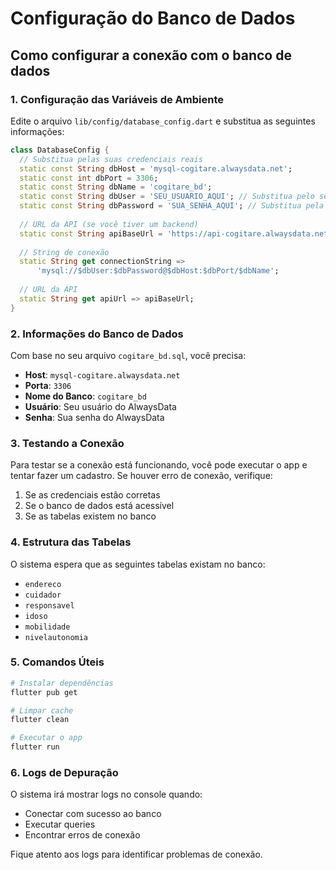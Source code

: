 # Configuração do Banco de Dados

## Como configurar a conexão com o banco de dados

### 1. Configuração das Variáveis de Ambiente

Edite o arquivo `lib/config/database_config.dart` e substitua as seguintes informações:

```dart
class DatabaseConfig {
  // Substitua pelas suas credenciais reais
  static const String dbHost = 'mysql-cogitare.alwaysdata.net';
  static const int dbPort = 3306;
  static const String dbName = 'cogitare_bd';
  static const String dbUser = 'SEU_USUARIO_AQUI'; // Substitua pelo seu usuário
  static const String dbPassword = 'SUA_SENHA_AQUI'; // Substitua pela sua senha
  
  // URL da API (se você tiver um backend)
  static const String apiBaseUrl = 'https://api-cogitare.alwaysdata.net';
  
  // String de conexão
  static String get connectionString => 
      'mysql://$dbUser:$dbPassword@$dbHost:$dbPort/$dbName';
  
  // URL da API
  static String get apiUrl => apiBaseUrl;
}
```

### 2. Informações do Banco de Dados

Com base no seu arquivo `cogitare_bd.sql`, você precisa:

- **Host**: `mysql-cogitare.alwaysdata.net`
- **Porta**: `3306`
- **Nome do Banco**: `cogitare_bd`
- **Usuário**: Seu usuário do AlwaysData
- **Senha**: Sua senha do AlwaysData

### 3. Testando a Conexão

Para testar se a conexão está funcionando, você pode executar o app e tentar fazer um cadastro. Se houver erro de conexão, verifique:

1. Se as credenciais estão corretas
2. Se o banco de dados está acessível
3. Se as tabelas existem no banco

### 4. Estrutura das Tabelas

O sistema espera que as seguintes tabelas existam no banco:

- `endereco`
- `cuidador`
- `responsavel`
- `idoso`
- `mobilidade`
- `nivelautonomia`

### 5. Comandos Úteis

```bash
# Instalar dependências
flutter pub get

# Limpar cache
flutter clean

# Executar o app
flutter run
```

### 6. Logs de Depuração

O sistema irá mostrar logs no console quando:
- Conectar com sucesso ao banco
- Executar queries
- Encontrar erros de conexão

Fique atento aos logs para identificar problemas de conexão.
